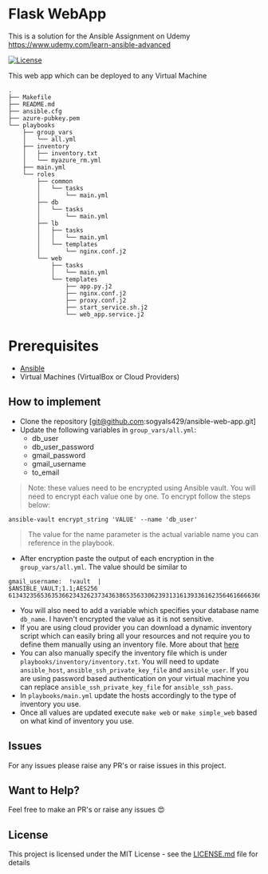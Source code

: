
# Flask WebApp
This is a solution for the Ansible Assignment on Udemy https://www.udemy.com/learn-ansible-advanced

<a href="https://github.com/sogyals429/ansible-web-app/blob/master/LICENSE">
	<img src="https://img.shields.io/github/license/sogyals429/ansible-web-app" alt="License">
</a>

<div>

<p>This web app which can be deployed to any Virtual Machine</p>

</div>

<p>

</a>

</p>

```
.
├── Makefile
├── README.md
├── ansible.cfg
├── azure-pubkey.pem
└── playbooks
    ├── group_vars
    │   └── all.yml
    ├── inventory
    │   ├── inventory.txt
    │   └── myazure_rm.yml
    ├── main.yml
    └── roles
        ├── common
        │   └── tasks
        │       └── main.yml
        ├── db
        │   └── tasks
        │       └── main.yml
        ├── lb
        │   ├── tasks
        │   │   └── main.yml
        │   └── templates
        │       └── nginx.conf.j2
        └── web
            ├── tasks
            │   └── main.yml
            └── templates
                ├── app.py.j2
                ├── nginx.conf.j2
                ├── proxy.conf.j2
                ├── start_service.sh.j2
                └── web_app.service.j2

```
# Prerequisites
- [Ansible](https://docs.ansible.com/ansible/latest/installation_guide/intro_installation.html) 
- Virtual Machines (VirtualBox or Cloud Providers)
  

## How to implement
- Clone the repository [git@github.com:sogyals429/ansible-web-app.git]
- Update the following variables in `group_vars/all.yml`:
	- db_user
	- db_user_password
	- gmail_password
	- gmail_username
	- to_email
> Note:  these values need to be encrypted using Ansible vault. You will need to encrypt each value one by one. To encrypt follow the steps below:
```
ansible-vault encrypt_string 'VALUE' --name 'db_user'
```
> The value for the name parameter is the actual variable name you can reference in the playbook.
- After encryption paste the output of each encryption in the `group_vars/all.yml`. The value should be similar to 
```
gmail_username:  !vault  |
$ANSIBLE_VAULT;1.1;AES256
61343235653635366234326237343638653563306239313161393361623564616666366532363833
```

- You will also need to add a variable which specifies your database name `db_name`. I haven't encrypted the value as it is not sensitive. 
- If you are using cloud provider you can download a dynamic inventory script which can easily bring all your resources and not require you to define them manually using an inventory file. More about that [here](https://docs.ansible.com/ansible/latest/user_guide/intro_dynamic_inventory.html)
- You can also manually specify the inventory file which is under `playbooks/inventory/inventory.txt`. You will need to update `ansible_host`, `ansible_ssh_private_key_file` and `ansible_user`. If you are using password based authentication on your virtual machine you can replace `ansible_ssh_private_key_file` for `ansible_ssh_pass`.
- In `playbooks/main.yml` update the hosts accordingly to the type of inventory you use.
- Once all values are updated execute `make web` or `make simple_web` based on what kind of inventory you use.

## Issues
For any issues please raise any PR's or raise issues in this project.

## Want to Help?

Feel free to make an PR's or raise any issues 😍

## License

This project is licensed under the MIT License - see the  [LICENSE.md](https://gist.github.com/PurpleBooth/LICENSE.md)  file for details